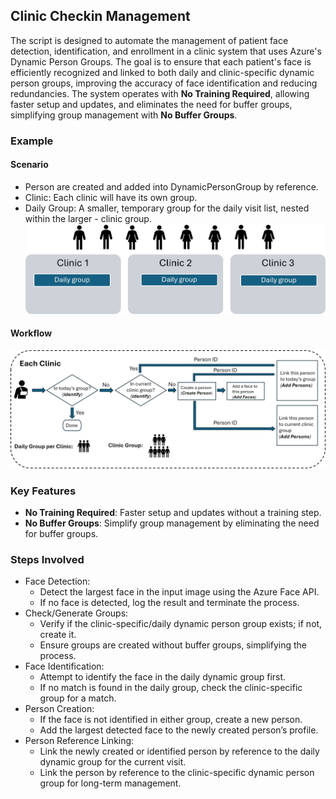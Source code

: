 
## Clinic Checkin Management

The script is designed to automate the management of patient face detection, identification, and enrollment in a clinic system that uses Azure's Dynamic Person Groups. The goal is to ensure that each patient's face is efficiently recognized and linked to both daily and clinic-specific dynamic person groups, improving the accuracy of face identification and reducing redundancies. The system operates with **No Training Required**, allowing faster setup and updates, and eliminates the need for buffer groups, simplifying group management with **No Buffer Groups**.

### Example
#### Scenario
- Person are created and added into DynamicPersonGroup by reference.
- Clinic: Each clinic will have its own group.
- Daily Group: A smaller, temporary group for the daily visit list, nested within the larger - clinic group.
![clinic_checkin_management_example.jpg](clinic_checkin_management_example.jpg)
#### Workflow
![clinic_checkin_management_workflow.jpg](clinic_checkin_management_workflow.jpg)

### Key Features

* **No Training Required**: Faster setup and updates without a training step.
* **No Buffer Groups**: Simplify group management by eliminating the need for buffer groups.

### Steps Involved

* Face Detection:
    * Detect the largest face in the input image using the Azure Face API.
    * If no face is detected, log the result and terminate the process.
* Check/Generate Groups:
    * Verify if the clinic-specific/daily dynamic person group exists; if not, create it.
    * Ensure groups are created without buffer groups, simplifying the process.
* Face Identification:
    * Attempt to identify the face in the daily dynamic group first.
    * If no match is found in the daily group, check the clinic-specific group for a match.
* Person Creation:
    * If the face is not identified in either group, create a new person.
    * Add the largest detected face to the newly created person’s profile.
* Person Reference Linking:
    * Link the newly created or identified person by reference to the daily dynamic group for the current visit.
    * Link the person by reference to the clinic-specific dynamic person group for long-term management.